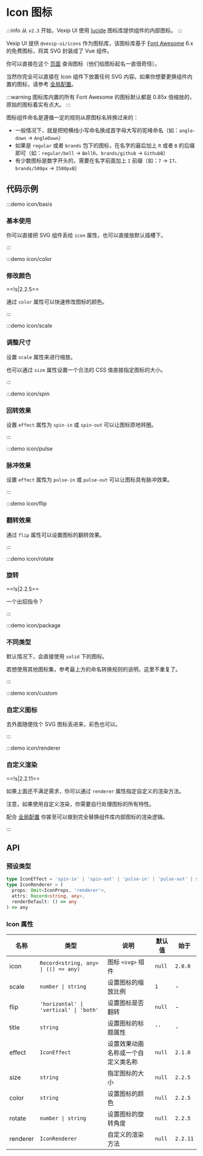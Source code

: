 # Icon 图标

:::info
从 `v2.3` 开始，Vexip UI 使用 [lucide](https://lucide.dev/) 图标库提供组件的内部图标。
:::

Vexip UI 提供 `@vexip-ui/icons` 作为图标库，该图标库基于 [Font Awesome](https://fontawesome.com/) 6.x 的免费图标，将其 SVG 封装成了 Vue 组件。

你可以直接在这个 [页面](https://fontawesome.com/search?m=free) 查询图标（他们给图标起名一直很奇怪）。

当然你完全可以直接在 Icon 组件下放置任何 SVG 内容。如果你想要更换组件内置的图标，请参考 [全局配置](/zh-CN/guide/global-config.html#内置图标)。

:::warning
图标库内置的所有 Font Awesome 的图标默认都是 0.85x 倍缩放的，原始的图标着实有点大。
:::

图标组件命名是遵循一定的规则从原图标名转换过来的：

- 一般情况下，就是把短横线小写命名换成首字母大写的驼峰命名（如：`angle-down` -> `AngleDown`）
- 如果是 `regular` 或者 `brands` 包下的图标，在名字的最后加上 `R` 或者 `B` 的后缀即可（如：`regular/bell` -> `BellR`、`brands/github` -> `GithubB`）
- 有少数图标是数字开头的，需要在名字前面加上 `I` 前缀（如：`7` -> `I7`、`brands/500px` -> `I500pxB`）

## 代码示例

:::demo icon/basis

### 基本使用

你可以直接把 SVG 组件丢给 `icon` 属性，也可以直接放默认插槽下。

:::

:::demo icon/color

### 修改颜色

==!s|2.2.5==

通过 `color` 属性可以快速修改图标的颜色。

:::

:::demo icon/scale

### 调整尺寸

设置 `scale` 属性来进行缩放。

也可以通过 `size` 属性设置一个合法的 CSS 值直接指定图标的大小。

:::

:::demo icon/spin

### 回转效果

设置 `effect` 属性为 `spin-in` 或 `spin-out` 可以让图标原地转圈。

:::

:::demo icon/pulse

### 脉冲效果

设置 `effect` 属性为 `pulse-in` 或 `pulse-out` 可以让图标具有脉冲效果。

:::

:::demo icon/flip

### 翻转效果

通过 `flip` 属性可以设置图标的翻转效果。

:::

:::demo icon/rotate

### 旋转

==!s|2.2.5==

一个出招指令？

:::

:::demo icon/package

### 不同类型

默认情况下，会直接使用 `solid` 下的图标。

若想使用其他图标集，参考最上方的命名转换规则的说明，这里不重复了。

:::

:::demo icon/custom

### 自定义图标

去外面随便找个 SVG 图标丢进来，彩色也可以。

:::

:::demo icon/renderer

### 自定义渲染

==!s|2.2.11==

如果上面还不满足需求，你可以通过 `renderer` 属性指定自定义的渲染方法。

注意，如果使用自定义渲染，你需要自行处理图标的所有特性。

配合 [全局配置](/zh-CN/guide/global-config) 你甚至可以做到完全替换组件库内部图标的渲染逻辑。

:::

## API

### 预设类型

```ts
type IconEffect = 'spin-in' | 'spin-out' | 'pulse-in' | 'pulse-out' | string
type IconRenderer = (
  props: Omit<IconProps, 'renderer'>,
  attrs: Record<string, any>,
  renderDefault: () => any
) => any
```

### Icon 属性

| 名称     | 类型                                   | 说明                               | 默认值 | 始于     |
| -------- | -------------------------------------- | ---------------------------------- | ------ | -------- |
| icon     | `Record<string, any> \| (() => any)`   | 图标 `<svg>` 组件                  | `null` | `2.0.0`  |
| scale    | `number \| string`                     | 设置图标的缩放比例                 | `1`    | -        |
| flip     | `'horizontal' \| 'vertical' \| 'both'` | 设置图标是否翻转                   | `null` | -        |
| title    | `string`                               | 设置图标的标题属性                 | `''`   | -        |
| effect   | `IconEffect`                           | 设置效果动画名称或一个自定义类名称 | `null` | `2.1.0`  |
| size     | `string`                               | 指定图标的大小                     | `null` | `2.2.5`  |
| color    | `string`                               | 设置图标的颜色                     | `null` | `2.2.5`  |
| rotate   | `number \| string`                     | 设置图标的旋转角度                 | `null` | `2.2.5`  |
| renderer | `IconRenderer`                         | 自定义的渲染方法                   | `null` | `2.2.11` |
